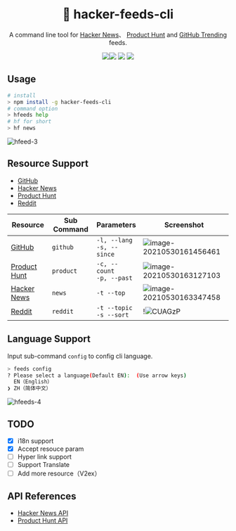 <div align="center">

# 📰 hacker-feeds-cli

A command line tool for [Hacker News](https://news.ycombinator.com/)、 [Product Hunt](https://www.producthunt.com/) and [GitHub Trending](http://github.com/trending) feeds.

[![](https://shields.io/badge/Reddit-FF4500?logo=reddit&style=flat-square&logoColor=white)](https://www.reddit.com/)[![](https://shields.io/badge/GitHub%20Trending-black?logo=GitHub&style=flat-square&logoColor=white)](http://github.com/trending) [![](https://shields.io/badge/Hacker%20News-f0652f?logo=y%20combinator&style=flat-square&logoColor=white)](https://news.ycombinator.com/) [![](https://shields.io/badge/Product%20Hunt-da552f?logo=Product%20Hunt&style=flat-square&logoColor=white)](https://www.producthunt.com/)

</div>

## Usage

```bash
# install
> npm install -g hacker-feeds-cli
# command option
> hfeeds help
# hf for short
> hf news
```

![hfeed-3](https://mayandev.oss-cn-hangzhou.aliyuncs.com/uPic/hfeed-3.png)

## Resource Support

- [GitHub](http://github.com/)
- [Hacker News](https://news.ycombinator.com/)
- [Product Hunt](https://www.producthunt.com/)
- [Reddit](https://www.reddit.com/)

| Resource | Sub Command | Parameters | Screenshot |
| --- | --- | --- | --- |
| [GitHub](http://github.com/) | `github` | `-l, --lang`<br>`-s, --since` | ![image-20210530161456461](https://mayandev.oss-cn-hangzhou.aliyuncs.com/uPic/image-20210530161456461.png) |
| [Product Hunt](https://www.producthunt.com/) | `product` | `-c, --count`<br>`-p, --past` | ![image-20210530163127103](https://mayandev.oss-cn-hangzhou.aliyuncs.com/uPic/image-20210530163127103.png) |
| [Hacker News](https://news.ycombinator.com/) | `news` | `-t --top` | ![image-20210530163347458](https://mayandev.oss-cn-hangzhou.aliyuncs.com/uPic/image-20210530163347458.png) |
| [Reddit](https://www.reddit.com/) | `reddit` | `-t --topic`<br>`-s --sort` | !![CUAGzP](https://mayandev.oss-cn-hangzhou.aliyuncs.com/uPic/CUAGzP.png) |

## Language Support

Input sub-command `config` to config cli language.

```bash
> feeds config
? Please select a language(Default EN):  (Use arrow keys)
  EN（English）
❯ ZH（简体中文）
```

![hfeeds-4](https://mayandev.oss-cn-hangzhou.aliyuncs.com/uPic/hfeeds-4.png)

## TODO

- [x] i18n support
- [x] Accept resouce param
- [ ] Hyper link support
- [ ] Support Translate
- [ ] Add more resource（V2ex）

## API References

- [Hacker News API](https://github.com/HackerNews/API)
- [Product Hunt API](https://github.com/producthunt/producthunt-api)
